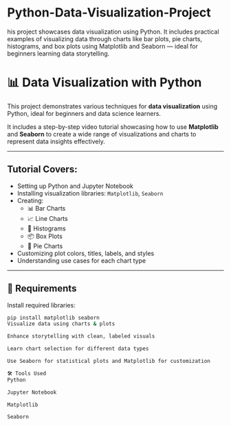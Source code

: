 # Python-Data-Visualization-Project
his project showcases data visualization using Python. It includes practical examples of visualizing data through charts like bar plots, pie charts, histograms, and box plots using Matplotlib and Seaborn — ideal for beginners learning data storytelling.
# 📊 Data Visualization with Python

This project demonstrates various techniques for **data visualization** using Python, ideal for beginners and data science learners.

It includes a step-by-step video tutorial showcasing how to use **Matplotlib** and **Seaborn** to create a wide range of visualizations and charts to represent data insights effectively.

---

## Tutorial Covers:

- Setting up Python and Jupyter Notebook
- Installing visualization libraries: `Matplotlib`, `Seaborn`
- Creating:
  - 📊 Bar Charts
  - 📈 Line Charts
  - 🧮 Histograms
  - 📦 Box Plots
  - 🥧 Pie Charts
- Customizing plot colors, titles, labels, and styles
- Understanding use cases for each chart type

---

## 🔧 Requirements

Install required libraries:

```bash
pip install matplotlib seaborn
Visualize data using charts & plots

Enhance storytelling with clean, labeled visuals

Learn chart selection for different data types

Use Seaborn for statistical plots and Matplotlib for customization

🛠️ Tools Used
Python

Jupyter Notebook

Matplotlib

Seaborn
